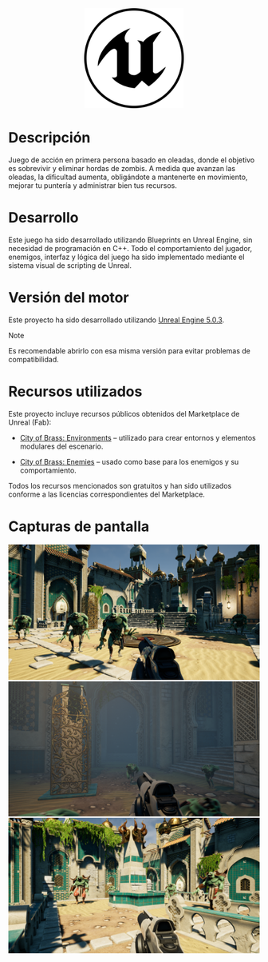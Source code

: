 <div align="center">
  <img src="/Images/Unreal_Engine-Logo.svg" alt="Logo del proyecto" width="200">
</div>

# Descripción

Juego de acción en primera persona basado en oleadas, donde el objetivo es sobrevivir y eliminar hordas de zombis.
A medida que avanzan las oleadas, la dificultad aumenta, obligándote a mantenerte en movimiento, mejorar tu puntería y administrar bien tus recursos.

# Desarrollo

Este juego ha sido desarrollado utilizando Blueprints en Unreal Engine, sin necesidad de programación en C++. Todo el comportamiento del jugador, enemigos, interfaz y lógica del juego ha sido implementado mediante el sistema visual de scripting de Unreal.

# Versión del motor

Este proyecto ha sido desarrollado utilizando [Unreal Engine 5.0.3](https://www.unrealengine.com/es-ES/unreal-engine-5).
> [!NOTE]  
> Es recomendable abrirlo con esa misma versión para evitar problemas de compatibilidad.

# Recursos utilizados

Este proyecto incluye recursos públicos obtenidos del Marketplace de Unreal (Fab):

- [City of Brass: Environments](https://www.fab.com/es-es/listings/8224e77b-a274-4426-b073-977f47224ed8) – utilizado para crear entornos y elementos modulares del escenario.

- [City of Brass: Enemies](https://www.fab.com/es-es/listings/8224e77b-a274-4426-b073-977f47224ed8) – usado como base para los enemigos y su comportamiento.

Todos los recursos mencionados son gratuitos y han sido utilizados conforme a las licencias correspondientes del Marketplace.

# Capturas de pantalla
<div align="center">
    <img src="/Images/GameCapture1.png" alt="Demo animado" width="800"/>
</div>

<div align="center">
    <img src="/Images/GameCapture2.png" alt="Demo animado" width="800"/>
</div>

<div align="center">
    <img src="/Images/GameCapture3.png" alt="Demo animado" width="800"/>
</div>
